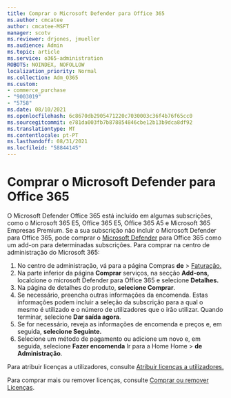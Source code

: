 ```yaml
---
title: Comprar o Microsoft Defender para Office 365
ms.author: cmcatee
author: cmcatee-MSFT
manager: scotv
ms.reviewer: drjones, jmueller
ms.audience: Admin
ms.topic: article
ms.service: o365-administration
ROBOTS: NOINDEX, NOFOLLOW
localization_priority: Normal
ms.collection: Adm_O365
ms.custom:
- commerce_purchase
- "9003019"
- "5758"
ms.date: 08/10/2021
ms.openlocfilehash: 6c8670db2905471220c7030003c36f4b76f65cc0
ms.sourcegitcommit: e781da003fb7b878854846cbe12b13b9dca8df92
ms.translationtype: MT
ms.contentlocale: pt-PT
ms.lasthandoff: 08/31/2021
ms.locfileid: "58844145"
---
```

# <a name="purchase-microsoft-defender-for-office-365"></a>Comprar o Microsoft Defender para Office 365

O Microsoft Defender Office 365 está incluído em algumas subscrições, como o Microsoft 365 E5, Office 365 E5, Office 365 A5 e Microsoft 365 Empresas Premium. Se a sua subscrição não incluir o Microsoft Defender para Office 365, pode comprar o [Microsoft Defender](https://docs.microsoft.com/microsoft-365/security/office-365-security/office-365-atp) para Office 365 como um add-on para determinadas subscrições. Para comprar na centro de administração do Microsoft 365:

1. No centro de administração, vá para a página Compras **de**  >  [Faturação.](https://go.microsoft.com/fwlink/p/?linkid=868433)
2. Na parte inferior da página **Comprar** serviços, na secção **Add-ons,** localcione o microsoft Defender para Office 365 e selecione **Detalhes.**
3. Na página de detalhes do produto, **selecione Comprar**.
4. Se necessário, preencha outras informações da encomenda. Estas informações podem incluir a seleção da subscrição para a qual o mesmo é utilizado e o número de utilizadores que o irão utilizar. Quando terminar, selecione **Dar saída agora**.
5. Se for necessário, reveja as informações de encomenda e preços e, em seguida, **selecione Seguinte.**
6. Selecione um método de pagamento ou adicione um novo e, em seguida, selecione **Fazer encomenda** Ir para a Home Home  >  **de Administração**.

Para atribuir licenças a utilizadores, consulte [Atribuir licenças a utilizadores.](https://docs.microsoft.com/microsoft-365/admin/manage/assign-licenses-to-users)

Para comprar mais ou remover licenças, consulte [Comprar ou remover Licenças](https://docs.microsoft.com/microsoft-365/commerce/licenses/buy-licenses#buy-or-remove-licenses-for-your-business-subscription).